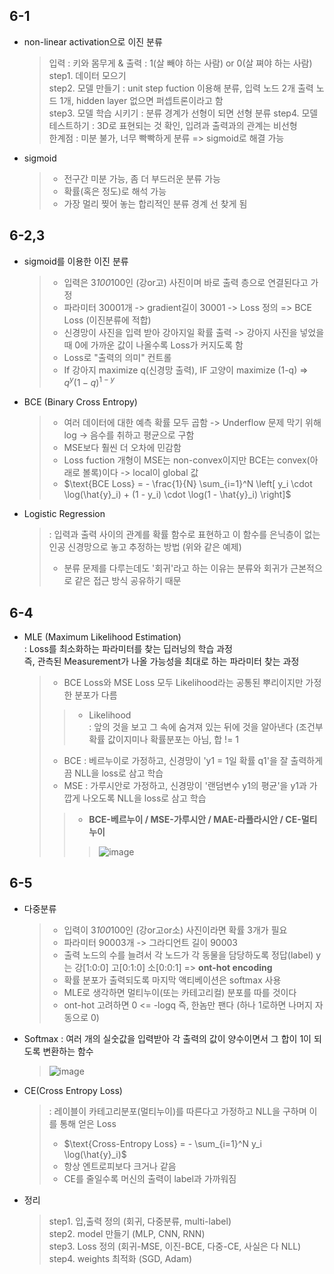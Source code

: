 ## 6-1
- non-linear activation으로 이진 분류
  > 입력 : 키와 몸무게 & 출력 : 1(살 빼야 하는 사람) or 0(살 쪄야 하는 사람) <br>
  > step1. 데이터 모으기 <br>
  > step2. 모델 만들기 : unit step fuction 이용해 분류, 입력 노드 2개 출력 노드 1개, hidden layer 없으면 퍼셉트론이라고 함 <br>
  > step3. 모델 학습 시키기 : 분류 경계가 선형이 되면 선형 분류
  > step4. 모델 테스트하기 : 3D로 표현되는 것 확인, 입려과 출력과의 관계는 비선형 <br>
  > 한계점 : 미분 불가, 너무 빡빡하게 분류 => sigmoid로 해결 가능
- sigmoid
  > - 전구간 미분 가능, 좀 더 부드러운 분류 가능
  > - 확률(혹은 정도)로 해석 가능
  > - 가장 멀리 찢어 놓는 합리적인 분류 경계 선 찾게 됨
## 6-2,3
- sigmoid를 이용한 이진 분류
  > - 입력은 3*100*100인 (강or고) 사진이며 바로 출력 층으로 연결된다고 가정 <br>
  > - 파라미터 30001개 -> gradient길이 30001 -> Loss 정의 => BCE Loss (이진분류에 적합)
  > - 신경망이 사진을 입력 받아 강아지일 확률 출력 -> 강아지 사진을 넣었을 때 0에 가까운 값이 나올수록 Loss가 커지도록 함 <br>
  > - Loss로 "출력의 의미" 컨트롤 <br>
  > - If 강아지 maximize q(신경망 출력), IF 고양이 maximize (1-q) => $q^y (1-q)^{1-y}$
- BCE (Binary Cross Entropy)
  > - 여러 데이터에 대한 예측 확률 모두 곱함 -> Underflow 문제 막기 위해 log -> 음수를 취하고 평균으로 구함
  > - MSE보다 훨씬 더 오차에 민감함
  > - Loss fuction 개형이 MSE는 non-convex이지만 BCE는 convex(아래로 볼록)이다 -> local이 global 값
  > - $\text{BCE Loss} = - \frac{1}{N} \sum_{i=1}^N \left[ y_i \cdot \log(\hat{y}_i) + (1 - y_i) \cdot \log(1 - \hat{y}_i) \right]$
- Logistic Regression
  > : 입력과 출력 사이의 관계를 확률 함수로 표현하고 이 함수를 은닉층이 없는 인공 신경망으로 놓고 추정하는 방법 (위와 같은 예제) <br>
  > + 분류 문제를 다루는데도 '회귀'라고 하는 이유는 분류와 회귀가 근본적으로 같은 접근 방식 공유하기 때문
## 6-4
- MLE (Maximum Likelihood Estimation) <br>
  : Loss를 최소화하는 파라미터를 찾는 딥러닝의 학습 과정 <br>
   즉, 관측된 Measurement가 나올 가능성을 최대로 하는 파라미터 찾는 과정 
  > - BCE Loss와 MSE Loss 모두 Likelihood라는 공통된 뿌리이지만 가정한 분포가 다름 <br>
  >> - Likelihood <br>
  >>  : 앞의 것을 보고 그 속에 숨겨져 있는 뒤에 것을 알아낸다 (조건부 확률 값이지미나 확률분포는 아님, 합 != 1
  > - BCE : 베르누이로 가정하고, 신경망이 'y1 = 1일 확률 q1'을 잘 출력하게끔 NLL을 loss로 삼고 학습
  > - MSE : 가루시안로 가정하고, 신경망이 '랜덤변수 y1의 평균'을 y1과 가깝게 나오도록 NLL을 loss로 삼고 학습
  >> - **BCE-베르누이 / MSE-가루시안 / MAE-라플라시안 / CE-멀티누이**
  >>> ![image](https://github.com/user-attachments/assets/37b14c74-ae99-4317-a05c-27ce842912c2)

## 6-5
- 다중분류
  > - 입력이 3*100*100인 (강or고or소) 사진이라면 확률 3개가 필요
  > - 파라미터 90003개 -> 그라디언트 길이 90003
  > - 출력 노드의 수를 늘려서 각 노드가 각 동물을 담당하도록 정답(label) y는 강[1:0:0] 고[0:1:0] 소[0:0:1] => **ont-hot encoding**
  > - 확률 분포가 출력되도록 마지막 액티베이션은 softmax 사용
  > - MLE로 생각하면 멀티누이(또는 카테고리컬) 분포를 따를 것이다
  > - ont-hot 고려하면 0 <= -logq 즉, 한놈만 팬다 (하나 1로하면 나머지 자동으로 0)
- Softmax
  : 여러 개의 실숫값을 입력받아 각 출력의 값이 양수이면서 그 합이 1이 되도록 변환하는 함수
  > ![image](https://github.com/user-attachments/assets/123b09df-8083-4f71-8174-acf225c7379c)
- CE(Cross Entropy Loss)
  > : 레이블이 카테고리분포(멀티누이)를 따른다고 가정하고 NLL을 구하며 이를 통해 얻은 Loss
  > - $\text{Cross-Entropy Loss} = - \sum_{i=1}^N y_i \log(\hat{y}_i)$
  > - 항상 엔트로피보다 크거나 같음
  > - CE를 줄일수록 머신의 출력이 label과 가까워짐
- 정리
  > step1. 입,출력 정의 (회귀, 다중분류, multi-label) <br>
  > step2. model 만들기 (MLP, CNN, RNN) <br>
  > step3. Loss 정의 (회귀-MSE, 이진-BCE, 다중-CE, 사실은 다 NLL) <br>
  > step4. weights 최적화 (SGD, Adam) 
 

